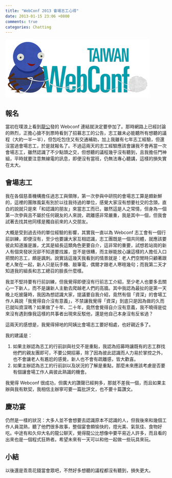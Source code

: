 ```yaml
---
title: "WebConf 2013 會場志工心得"
date: 2013-01-15 23:06 +0800
comments: true
categories: Chatting
---
```


![](/images/webconf.png)

## 報名

當初在噗浪上看到[龍公](http://www.plurk.com/aquarianboy)發的 Webconf 連結就決定要參加了。那時網路上已經討論的熱烈，正擔心搶不到票時看到了招募志工的公告，志工雖未必能聽所有想聽的議程（大約一半一半），但包吃包住又有交通補助，加上我雖有七年志工經驗，但還沒當過會場志工，於是就報名了。不過這兩天的志工經驗應該會讓我不會再當一次會場志工，雖然認識了不少點頭之交，但想聽的議程幾乎沒有聽到，且我擔任門神組，平時就要注意無線電的訊息，即便沒有當班，仍無法專心聽講，這樣的損失實在太大。

## 會場志工

我在各個慈善機構擔任過志工與領隊，第一次參與中研院的會場志工算是頗新鮮的，這裡的團隊風氣有別於以往我待過的單位，感覺大家沒有想要社交的念頭，直白的說就只是來「和認識的朋友」來當志工而已，雖然這是人之常情，但身為一個第一次參與且不屬於任何親友的人來說，疏離感非常嚴重，我是其中一個，但我會試著去找其他同樣是獨自前來的人交朋友。

大概是受到過去待的單位經驗的影響，其實我一直以為 Webconf 志工會有一個行前訓練，即便沒有，至少也要讓大家互相認識，志工團既是一個共同體，就應該要彼此知道誰是誰，尤其是組長這類角色更要自介，這非常的重要，試想若站崗的新人有個突發狀況卻不知道要找誰，豈不是很糟，而主辦能放心讓這樣的人擔任入口把關的志工，頗是諷刺。說實話這幾天我看到的情景就是：老人們空閒時只顧著跟老人聚在一起，新人只是玩手機、敲筆電，偶爾才跟老人寒暄幾句；而我第二天才知道我的組長和志工總召的臉長什麼樣。

我並不堅持要有行前訓練，但我覺得即便沒有行前志工介紹，至少老人也要多去關心一下新人，而不是讓新人主動去爬越老人們的高牆。其中我認為最扯的是第一天晚上吃披薩時，我因為想認識大家，提議要自我介紹，竟然有個「資深」的會場工作人員說「我覺得自介沒有意義」，不禁讓我覺得「資深」到底只是因為做的久而已就叫資深嗎？如果做了十年、二十年，竟然會覺得自介沒有意義，我不曉得是從來沒有遇到像我這樣的共事者出現來反駁他，還是他自己本身沒有反省過？

這兩天的感想是，我覺得掃地的阿姨比會場志工要好相處，也好親近多了。

我的建議是：

1.  如果主辦認為志工的行前訓與社交不是重點，我認為招募時讓既有的志工群找他們的親友團即可，不要公開招募，除了因為彼此認識而人力易於掌控之外，也不會讓老人有尷尬的感覺，新人也不會有疏離感，皆大歡喜。
2.  如果主辦認為志工的行前訓以及狀況的了解是重點，那麼未來應該考慮是否要有個讓會場工作人員彼此熟識的機會。

我覺得 Webconf 很成功，但廣大的讚聲已經夠多，那就不差我一個，而且如果主辦與我有默契，我相信主辦寧可要一篇批評文，也不要十篇讚文。

## 慶功宴

仍然是一樣的狀況：大多人並不會想要去認識原本不認識的人，但我後來和幾個工作人員混熟，聽了他們很多故事，整個宴會頗愉快的，燈光美、氣氛佳、食物好吃。中途有和久仰大名的龍公聊天，覺得龍公比想像中要平易近人許多，而且看的出來也是一個程式狂熱者。希望未來有一天可以和他一起做一些玩具來玩。

## 小結

以後還是乖乖花錢當會眾吧，不然好多想聽的議程都沒有聽到，損失更大。
